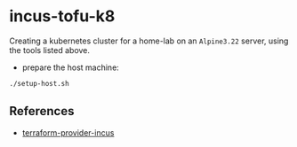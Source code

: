 # incus-tofu-k8 

Creating a kubernetes cluster for a home-lab on an `Alpine3.22` server,
using the tools listed above.

- prepare the host machine:
```bash
./setup-host.sh
```

## References
- [terraform-provider-incus](https://search.opentofu.org/provider/lxc/incus/latest)
